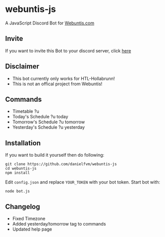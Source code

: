 # webuntis-js
A JavaScript Discord Bot for [Webuntis.com](https://webuntis.com/)

## Invite
If you want to invite this Bot to your discord server, click [here](https://discord.com/api/oauth2/authorize?client_id=761504244163280906&permissions=67584&scope=bot)

## Disclaimer
* This bot currently only works for HTL-Hollabrunn!
* This is not an offical project from Webuntis!

## Commands
* Timetable
?u <class>
* Today's Schedule
?u <class> today
* Tomorrow's Schedule
?u <class> tomorrow
* Yesterday's Schedule
?u <class> yesterday

## Installation
If you want to build it yourself then do following:
```
git clone https://github.com/danielfvm/webuntis-js
cd webuntis-js
npm install
```

Edit `config.json` and replace `YOUR_TOKEN` with your bot token.
Start bot with:
```
node bot.js
```

## Changelog
* Fixed Timezone
* Added yesterday/tomorrow tag to commands
* Updated help page
